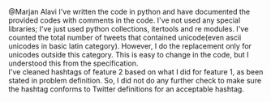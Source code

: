 @Marjan Alavi
I've written the code in python and have documented the provided codes with comments in the code. I've not used any special libraries; I've just used python collections, itertools and re modules.
I've counted the total number of tweets that contained unicode(even ascii unicodes in basic latin category). However, I do the replacement only for unicodes outside this category. This is easy to change in the code, but I understood this from the specification.  
I've cleaned hashtags of feature 2 based on what I did for feature 1, as been stated in problem definition. So, I did not do any further check to make sure the hashtag conforms to Twitter definitions for an acceptable hashtag.   
